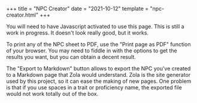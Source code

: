 +++
title = "NPC Creator"
date = "2021-10-12"
template = "npc-creator.html"
+++

You will need to have Javascript activated to use this page.
This is still a work in progress.
It doesn't look really good, but it works.

To print any of the NPC sheet to PDF, use the "Print page as PDF" function of your browser.
You may need to fiddle in with the options to get the results you want, but you can obtain a decent result.

The "Export to Markdown" button allows to export the NPC you've created to a Markdown page that Zola would understand.
Zola is the site generator used by this project, so it can ease the making of new pages.
One problem is that if you use spaces in a trait or proficiency name, the exported file would not work totally out of the box.

